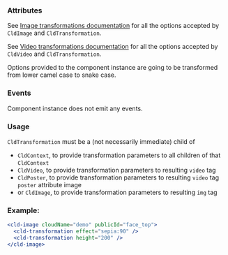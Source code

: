 ### Attributes

See [Image transformations documentation](http://cloudinary.com/documentation/image_transformations) for all the options accepted by `CldImage` and `CldTransformation`.

See [Video transformations documentation](https://cloudinary.com/documentation/video_manipulation_and_delivery) for all the options accepted by `CldVideo` and `CldTransformation`.

Options provided to the component instance are going to be transformed from lower camel case to snake case.

### Events

Component instance does not emit any events.

### Usage

`CldTransformation` must be a (not necessarily immediate) child of

- `CldContext`, to provide transformation parameters to all children of that `CldContext`
- `CldVideo`, to provide transformation parameters to resulting `video` tag
- `CldPoster`, to provide transformation parameters to resulting `video` tag `poster` attribute image
- or `CldImage`, to provide transformation parameters to resulting `img` tag

### Example:

```jsx
<cld-image cloudName="demo" publicId="face_top">
  <cld-transformation effect="sepia:90" />
  <cld-transformation height="200" />
</cld-image>
```
